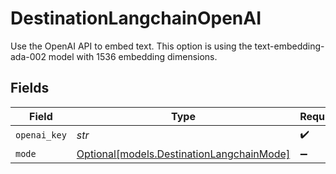 # DestinationLangchainOpenAI

Use the OpenAI API to embed text. This option is using the text-embedding-ada-002 model with 1536 embedding dimensions.


## Fields

| Field                                                                              | Type                                                                               | Required                                                                           | Description                                                                        |
| ---------------------------------------------------------------------------------- | ---------------------------------------------------------------------------------- | ---------------------------------------------------------------------------------- | ---------------------------------------------------------------------------------- |
| `openai_key`                                                                       | *str*                                                                              | :heavy_check_mark:                                                                 | N/A                                                                                |
| `mode`                                                                             | [Optional[models.DestinationLangchainMode]](../models/destinationlangchainmode.md) | :heavy_minus_sign:                                                                 | N/A                                                                                |